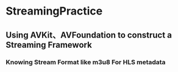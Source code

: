 # StreamingPractice
## Using AVKit、AVFoundation to construct a Streaming Framework
### Knowing Stream Format like m3u8 For HLS metadata
